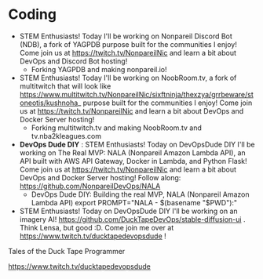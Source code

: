 # Coding
 - STEM Enthusiasts! Today I'll be working on Nonpareil Discord Bot (NDB), a fork of YAGPDB purpose built for the communities I enjoy! Come join us at https://twitch.tv/NonpareilNic and learn a bit about DevOps and Discord Bot hosting!
	 - Forking YAGPDB and making nonpareil.io!
 - STEM Enthusiasts! Today I'll be working on NoobRoom.tv, a fork of multitwitch that will look like https://www.multitwitch.tv/NonpareilNic/sixftninja/thexzya/grrbeware/stoneotis/kushnoha_ purpose built for the communities I enjoy! Come join us at https://twitch.tv/NonpareilNic and learn a bit about DevOps and Docker Server hosting!
	 - Forking multitwitch.tv and making NoobRoom.tv and tv.nba2kleagues.com
- **DevOps Dude DIY** : STEM Enthusiasts! Today on DevOpsDude DIY I'll be working on The Real MVP: NALA (Nonpareil Amazon Lambda API), an API built with AWS API Gateway, Docker in Lambda, and Python Flask! Come join us at https://twitch.tv/NonpareilNic and learn a bit about DevOps and Docker Server hosting! Follow along: https://github.com/NonpareilDevOps/NALA
	- DevOps Dude DIY: Building the real MVP, NALA (Nonpareil Amazon Lambda API)
				export PROMPT="NALA - $(basename "$PWD"):"
-  STEM Enthusiasts! Today on DevOpsDude DIY I'll be working on an imagery AI! https://github.com/DuckTapeDevOps/stable-diffusion-ui . Think Lensa, but good :D. Come join me over at 
https://www.twitch.tv/ducktapedevopsdude ! 

Tales of the Duck Tape Programmer

https://www.twitch.tv/ducktapedevopsdude
